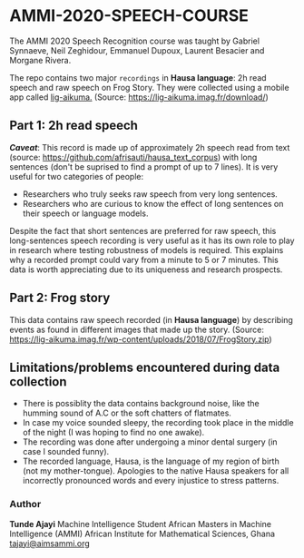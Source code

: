 # AMMI-2020-SPEECH-COURSE
The AMMI 2020 Speech Recognition course was taught by Gabriel Synnaeve, Neil Zeghidour, Emmanuel Dupoux, Laurent Besacier and Morgane Rivera.

The repo contains two major `recordings` in **Hausa language**: 2h read speech and raw speech on Frog Story. They were collected using a mobile app called [lig-aikuma.](https://lig-aikuma.imag.fr/download/) (Source: https://lig-aikuma.imag.fr/download/)
## Part 1: 2h read speech
**_Caveat_**: This record is made up of approximately 2h speech read from text (source: https://github.com/afrisauti/hausa_text_corpus) with long sentences (don't be suprised to find a prompt of up to 7 lines). It is very useful for two categories of people:
* Researchers who truly seeks raw speech from very long sentences.
* Researchers who are curious to know the effect of long sentences on their speech or language models.

Despite the fact that short sentences are preferred for raw speech, this long-sentences speech recording is very useful as it has its own role to play in research where testing robustness of models is required. This explains why a recorded prompt could vary from a minute to 5 or 7 minutes. This data is worth appreciating due to its uniqueness and research prospects.
## Part 2: Frog story
This data contains raw speech recorded (in **Hausa language**) by describing events as found in different images that made up the story. (Source: https://lig-aikuma.imag.fr/wp-content/uploads/2018/07/FrogStory.zip)
## Limitations/problems encountered during data collection
* There is possiblity the data contains background noise, like the humming sound of A.C or the soft chatters of flatmates.
* In case my voice sounded sleepy, the recording took place in the middle of the night (I was hoping to find no one awake).
* The recording was done after undergoing a minor dental surgery (in case I sounded funny).
* The recorded language, Hausa, is the language of my region of birth (not my mother-tongue). Apologies to the native Hausa speakers for all incorrectly pronounced words and every injustice to stress patterns.

### Author
**Tunde Ajayi**
Machine Intelligence Student
African Masters in Machine Intelligence (AMMI)
African Institute for Mathematical Sciences, Ghana
tajayi@aimsammi.org


